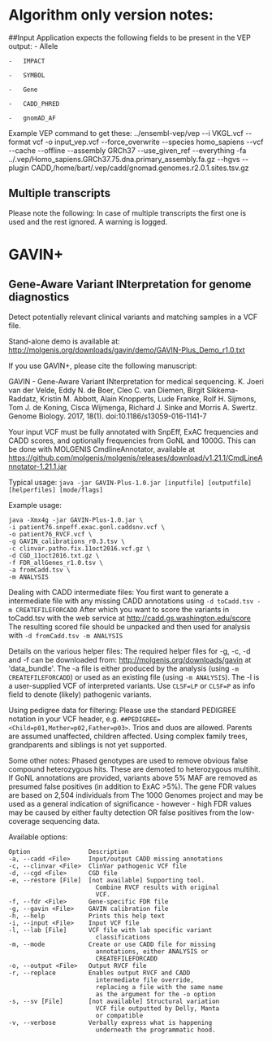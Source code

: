 # Algorithm only version notes:

##Input
Application expects the following fields to be present in the VEP output:
    -   Allele
    
    -   IMPACT
    
    -   SYMBOL
    
    -   Gene
    
    -   CADD_PHRED
    
    -   gnomAD_AF

Example VEP command to get these:
../ensembl-vep/vep --i VKGL.vcf --format vcf -o input_vep.vcf --force_overwrite 
--species homo_sapiens --vcf --cache --offline --assembly GRCh37 --use_given_ref 
--everything 
-fa ../.vep/Homo_sapiens.GRCh37.75.dna.primary_assembly.fa.gz 
--hgvs 
--plugin CADD,/home/bart/.vep/cadd/gnomad.genomes.r2.0.1.sites.tsv.gz

## Multiple transcripts
Please note the following:
In case of multiple transcripts the first one is used and the rest ignored. A warning is logged.

# GAVIN+ 
## Gene-Aware Variant INterpretation for genome diagnostics

Detect potentially relevant clinical variants and matching samples in a VCF file.

Stand-alone demo is available at: http://molgenis.org/downloads/gavin/demo/GAVIN-Plus_Demo_r1.0.txt

If you use GAVIN+, please cite the following manuscript:

GAVIN - Gene-Aware Variant INterpretation for medical sequencing. K. Joeri van der Velde, Eddy N. de Boer, Cleo C. van Diemen, Birgit Sikkema-Raddatz, Kristin M. Abbott, Alain Knopperts, Lude Franke, Rolf H. Sijmons, Tom J. de Koning, Cisca Wijmenga, Richard J. Sinke and Morris A. Swertz. Genome Biology. 2017, 18(1). doi:10.1186/s13059-016-1141-7

Your input VCF must be fully annotated with SnpEff, ExAC frequencies and CADD scores, and optionally frequencies from GoNL and 1000G.
This can be done with MOLGENIS CmdlineAnnotator, available at https://github.com/molgenis/molgenis/releases/download/v1.21.1/CmdLineAnnotator-1.21.1.jar

Typical usage:
`java -jar GAVIN-Plus-1.0.jar [inputfile] [outputfile] [helperfiles] [mode/flags]`

Example usage:
```
java -Xmx4g -jar GAVIN-Plus-1.0.jar \
-i patient76.snpeff.exac.gonl.caddsnv.vcf \
-o patient76_RVCF.vcf \
-g GAVIN_calibrations_r0.3.tsv \
-c clinvar.patho.fix.11oct2016.vcf.gz \
-d CGD_11oct2016.txt.gz \
-f FDR_allGenes_r1.0.tsv \
-a fromCadd.tsv \
-m ANALYSIS
```

Dealing with CADD intermediate files:
You first want to generate a intermediate file with any missing CADD annotations using `-d toCadd.tsv -m CREATEFILEFORCADD`
After which you want to score the variants in toCadd.tsv with the web service at http://cadd.gs.washington.edu/score
The resulting scored file should be unpacked and then used for analysis with `-d fromCadd.tsv -m ANALYSIS`

Details on the various helper files:
The required helper files for -g, -c, -d and -f can be downloaded from: http://molgenis.org/downloads/gavin at 'data_bundle'.
The -a file is either produced by the analysis (using `-m CREATEFILEFORCADD`) or used as an existing file (using `-m ANALYSIS`).
The -l is a user-supplied VCF of interpreted variants. Use `CLSF=LP` or `CLSF=P` as info field to denote (likely) pathogenic variants.

Using pedigree data for filtering:
Please use the standard PEDIGREE notation in your VCF header, e.g. `##PEDIGREE=<Child=p01,Mother=p02,Father=p03>`. Trios and duos are allowed.
Parents are assumed unaffected, children affected. Using complex family trees, grandparents and siblings is not yet supported.

Some other notes:
Phased genotypes are used to remove obvious false compound heterozygous hits. These are demoted to heterozygous multihit.
If GoNL annotations are provided, variants above 5% MAF are removed as presumed false positives (in addition to ExAC >5%).
The gene FDR values are based on 2,504 individuals from The 1000 Genomes project and may be used as a general indication of significance -
however - high FDR values may be caused by either faulty detection OR false positives from the low-coverage sequencing data.

Available options:
```
Option                Description
-a, --cadd <File>     Input/output CADD missing annotations
-c, --clinvar <File>  ClinVar pathogenic VCF file
-d, --cgd <File>      CGD file
-e, --restore [File]  [not available] Supporting tool.
                        Combine RVCF results with original
                        VCF.
-f, --fdr <File>      Gene-specific FDR file
-g, --gavin <File>    GAVIN calibration file
-h, --help            Prints this help text
-i, --input <File>    Input VCF file
-l, --lab [File]      VCF file with lab specific variant
                        classifications
-m, --mode            Create or use CADD file for missing
                        annotations, either ANALYSIS or
                        CREATEFILEFORCADD
-o, --output <File>   Output RVCF file
-r, --replace         Enables output RVCF and CADD
                        intermediate file override,
                        replacing a file with the same name
                        as the argument for the -o option
-s, --sv [File]       [not available] Structural variation
                        VCF file outputted by Delly, Manta
                        or compatible
-v, --verbose         Verbally express what is happening
                        underneath the programmatic hood.
```
